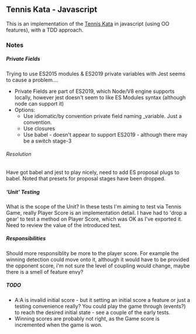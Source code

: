 ## Tennis Kata - Javascript

This is an implementation of the [Tennis Kata](http://agilekatas.co.uk/katas/Tennis-Kata) in javascript (using OO features), with a TDD approach.

### Notes

##### Private Fields

Trying to use ES2015 modules & ES2019 private variables with Jest seems to cause a problem....

- Private Fields are part of ES2019, which Node/V8 engine supports locally, however jest doesn't seem to like ES Modules syntax (although node can support it)
- Options: 
    - Use idiomatic/by convention private field naming _variable. Just a convention.
    - Use closures 
    - Use babel - doesn't appear to support ES2019 - although there may be a switch stage-3
    
###### Resolution

Have got babel and jest to play nicely, need to add ES proposal plugs to babel. Noted that presets for proposal stages have been dropped.

##### 'Unit' Testing

What is the scope of the Unit? In these tests I'm aiming to test via Tennis Game, really Player Score is an implementation detail. I have had to 'drop a gear'
to test a method on Player Score, which was OK as I've exported it. Need to review the value of the introduced test.

##### Responsibilities

Should more responsiblity be more to the player score. For example the winning detection could move onto it, although it would have to be provided the opponent score,
i'm not sure the level of coupling would change, maybe there is a smell of feature envy?

##### TODO

- A:A is invalid initial score - but it setting an initial score a feature or just a testing convenience really? You could play the game through (events?) to reach the desired initial state - see a couple of the early tests.
- Winning scores are probably not right, as the Game score is incremented when the game is won. 

